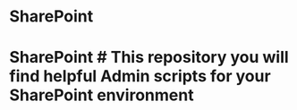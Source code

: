 # SharePoint
# SharePoint # This repository you will find helpful Admin scripts for your SharePoint environment
